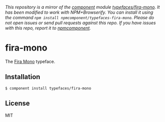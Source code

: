 *This repository is a mirror of the [component](http://component.io) module [typefaces/fira-mono](http://github.com/typefaces/fira-mono). It has been modified to work with NPM+Browserify. You can install it using the command `npm install npmcomponent/typefaces-fira-mono`. Please do not open issues or send pull requests against this repo. If you have issues with this repo, report it to [npmcomponent](https://github.com/airportyh/npmcomponent).*
# fira-mono

  The [Fira Mono](https://github.com/mozilla/Fira) typeface.

## Installation

    $ component install typefaces/fira-mono

## License

  MIT
